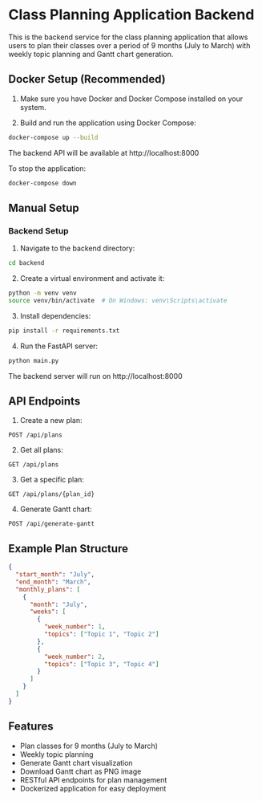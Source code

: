 # Class Planning Application Backend

This is the backend service for the class planning application that allows users to plan their classes over a period of 9 months (July to March) with weekly topic planning and Gantt chart generation.

## Docker Setup (Recommended)

1. Make sure you have Docker and Docker Compose installed on your system.

2. Build and run the application using Docker Compose:
```bash
docker-compose up --build
```

The backend API will be available at http://localhost:8000

To stop the application:
```bash
docker-compose down
```

## Manual Setup

### Backend Setup

1. Navigate to the backend directory:
```bash
cd backend
```

2. Create a virtual environment and activate it:
```bash
python -m venv venv
source venv/bin/activate  # On Windows: venv\Scripts\activate
```

3. Install dependencies:
```bash
pip install -r requirements.txt
```

4. Run the FastAPI server:
```bash
python main.py
```

The backend server will run on http://localhost:8000

## API Endpoints

1. Create a new plan:
```
POST /api/plans
```

2. Get all plans:
```
GET /api/plans
```

3. Get a specific plan:
```
GET /api/plans/{plan_id}
```

4. Generate Gantt chart:
```
POST /api/generate-gantt
```

## Example Plan Structure

```json
{
  "start_month": "July",
  "end_month": "March",
  "monthly_plans": [
    {
      "month": "July",
      "weeks": [
        {
          "week_number": 1,
          "topics": ["Topic 1", "Topic 2"]
        },
        {
          "week_number": 2,
          "topics": ["Topic 3", "Topic 4"]
        }
      ]
    }
  ]
}
```

## Features

- Plan classes for 9 months (July to March)
- Weekly topic planning
- Generate Gantt chart visualization
- Download Gantt chart as PNG image
- RESTful API endpoints for plan management
- Dockerized application for easy deployment 